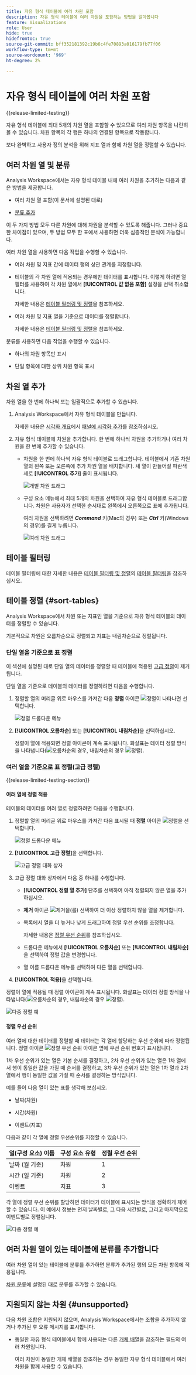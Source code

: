 ```yaml
---
title: 자유 형식 테이블에 여러 차원 포함
description: 자유 형식 테이블에 여러 차원을 포함하는 방법을 알아봅니다
feature: Visualizations
role: User
hide: true
hidefromtoc: true
source-git-commit: bff352181392c19b6c4fe70893a016179fb77f06
workflow-type: tm+mt
source-wordcount: '969'
ht-degree: 2%

---
```


# 자유 형식 테이블에 여러 차원 포함

{{release-limited-testing}}

자유 형식 테이블에 최대 5개의 차원 열을 포함할 수 있으므로 여러 차원 항목을 나란히 볼 수 있습니다. 차원 항목의 각 행은 하나의 연결된 항목으로 작동합니다.

보다 완벽하고 사용자 정의 분석을 위해 지표 열과 함께 차원 열을 정렬할 수 있습니다.

## 여러 차원 열 및 분류

Analysis Workspace에서는 자유 형식 테이블 내에 여러 차원을 추가하는 다음과 같은 방법을 제공합니다.

* 여러 차원 열 포함(이 문서에 설명된 대로)

* [분류 추가](/help/components/dimensions/t-breakdown-fa.md)

이 두 가지 방법 모두 다른 차원에 대해 차원을 분석할 수 있도록 해줍니다. 그러나 중요한 차이점이 있으며, 두 방법 모두 한 표에서 사용하면 더욱 심층적인 분석이 가능합니다.

여러 차원 열을 사용하면 다음 작업을 수행할 수 있습니다.

* 여러 차원 및 지표 간에 데이터 행의 상관 관계를 지정합니다.

* 테이블의 각 차원 열에 적용되는 경우에만 데이터를 표시합니다. 이렇게 하려면 열 필터를 사용하여 각 차원 열에서 **[!UICONTROL 값 없음 포함]** 설정을 선택 취소합니다.

  자세한 내용은 [테이블 필터링 및 정렬](/help/analysis-workspace/visualizations/freeform-table/filter-and-sort.md)을 참조하세요.

* 여러 차원 및 지표 열을 기준으로 데이터를 정렬합니다.

  자세한 내용은 [테이블 필터링 및 정렬](/help/analysis-workspace/visualizations/freeform-table/filter-and-sort.md)을 참조하세요.

분류를 사용하면 다음 작업을 수행할 수 있습니다.

* 하나의 차원 항목만 표시

* 단일 항목에 대한 상위 차원 항목 표시

## 차원 열 추가

차원 열을 한 번에 하나씩 또는 일괄적으로 추가할 수 있습니다.

1. Analysis Workspace에서 자유 형식 테이블을 만듭니다.

   자세한 내용은 [시각화 개요](/help/analysis-workspace/visualizations/freeform-analysis-visualizations.md#add-visualizations-to-a-panel)에서 [패널에 시각화 추가](/help/analysis-workspace/visualizations/freeform-analysis-visualizations.md)를 참조하십시오.

1. 자유 형식 테이블에 차원을 추가합니다. 한 번에 하나씩 차원을 추가하거나 여러 차원을 한 번에 추가할 수 있습니다.

   * 차원을 한 번에 하나씩 자유 형식 테이블로 드래그합니다. 테이블에서 기존 차원 열의 왼쪽 또는 오른쪽에 추가 차원 열을 배치합니다. 새 열이 만들어질 파란색 세로 **[!UICONTROL 추가]** 줄이 표시됩니다.

     ![개별 차원 드래그](assets/dimensions-add-individually.png)

   * 구성 요소 메뉴에서 최대 5개의 차원을 선택하여 자유 형식 테이블로 드래그합니다. 차원은 사용자가 선택한 순서대로 왼쪽에서 오른쪽으로 표에 추가됩니다.

     여러 차원을 선택하려면 ***Command*** 키(Mac의 경우) 또는 ***Ctrl*** 키(Windows의 경우)를 길게 누릅니다.

     ![여러 차원 드래그](assets/dimensions-add-multiple.png)

## 테이블 필터링

테이블 필터링에 대한 자세한 내용은 [테이블 필터링 및 정렬](/help/analysis-workspace/visualizations/freeform-table/filter-and-sort.md#filter-tables)의 [테이블 필터링](/help/analysis-workspace/visualizations/freeform-table/filter-and-sort.md)을 참조하십시오.

## 테이블 정렬 {#sort-tables}

<!--At GA, move this section into the "Filter and sort tables" article and replace the current "Sort tables" section. Change the "Filter tables" section above to "Filter and sort tables" and link to the other article. Also add row to Guardrails article. -->

Analysis Workspace에서 차원 또는 지표인 열을 기준으로 자유 형식 테이블의 데이터를 정렬할 수 있습니다.

기본적으로 차원은 오름차순으로 정렬되고 지표는 내림차순으로 정렬됩니다.

### 단일 열을 기준으로 표 정렬

이 섹션에 설명된 대로 단일 열의 데이터를 정렬할 때 테이블에 적용된 [고급 정렬](#sort-tables-by-multiple-columns-advanced-sorting)이 제거됩니다.

단일 열을 기준으로 테이블의 데이터를 정렬하려면 다음을 수행합니다.

1. 정렬할 열의 머리글 위로 마우스를 가져간 다음 **정렬** 아이콘 ![정렬](/help/assets/icons/SortOrderDown.svg)이 나타나면 선택합니다.

   ![정렬 드롭다운 메뉴](assets/sort-dropdown-menu.png)

1. **[!UICONTROL 오름차순]** 또는 **[!UICONTROL 내림차순]**&#x200B;을 선택하십시오.

   정렬이 열에 적용되면 정렬 아이콘이 계속 표시됩니다. 화살표는 데이터 정렬 방식을 나타냅니다(![오름차순의 경우 ](/help/assets/icons/SortOrderUp.svg), 내림차순의 경우 ![정렬](/help/assets/icons/SortOrderDown.svg)).

### 여러 열을 기준으로 표 정렬(고급 정렬)

{{release-limited-testing-section}}

#### 여러 열에 정렬 적용

테이블의 데이터를 여러 열로 정렬하려면 다음을 수행합니다.

1. 정렬할 열의 머리글 위로 마우스를 가져간 다음 표시될 때 **정렬** 아이콘 ![정렬](/help/assets/icons/SortOrderDown.svg)을 선택합니다.

   ![정렬 드롭다운 메뉴](assets/sort-dropdown-menu.png)

1. **[!UICONTROL 고급 정렬]**&#x200B;을 선택합니다.

   ![고급 정렬 대화 상자](assets/sort-advanced-dialog.png)

1. 고급 정렬 대화 상자에서 다음 중 하나를 수행합니다.

   * **[!UICONTROL 정렬 열 추가]** 단추를 선택하여 아직 정렬되지 않은 열을 추가하십시오.

   * **제거** 아이콘 ![제거](/help/assets/icons/Close.svg)을(를) 선택하여 더 이상 정렬하지 않을 열을 제거합니다.

   * 목록에서 열을 더 높거나 낮게 드래그하여 정렬 우선 순위를 조정합니다.

     자세한 내용은 [정렬 우선 순위](#sort-priority)를 참조하십시오.

   * 드롭다운 메뉴에서 **[!UICONTROL 오름차순]** 또는 **[!UICONTROL 내림차순]**&#x200B;을 선택하여 정렬 값을 변경합니다.

   * 열 이름 드롭다운 메뉴를 선택하여 다른 열을 선택합니다.

1. **[!UICONTROL 적용]**&#x200B;을 선택합니다.

정렬이 열에 적용될 때 정렬 아이콘이 계속 표시됩니다. 화살표는 데이터 정렬 방식을 나타냅니다(![오름차순의 경우 ](/help/assets/icons/SortOrderUp.svg), 내림차순의 경우 ![정렬](/help/assets/icons/SortOrderDown.svg)).

![다중 정렬 예](assets/dimensions-multiple-sort.png)

#### 정렬 우선 순위

여러 열에 대한 데이터를 정렬할 때 데이터는 각 열에 할당하는 우선 순위에 따라 정렬됩니다. 정렬 아이콘 ![정렬 우선 순위 아이콘](assets/sort-priority-icon.png) 옆에 우선 순위 번호가 표시됩니다.

1차 우선 순위가 있는 열은 기본 순서를 결정하고, 2차 우선 순위가 있는 열은 1차 열에서 행이 동일한 값을 가질 때 순서를 결정하고, 3차 우선 순위가 있는 열은 1차 열과 2차 열에서 행이 동일한 값을 가질 때 순서를 결정하는 방식입니다.

예를 들어 다음 열이 있는 표를 생각해 보십시오.

* 날짜(차원)

* 시간(차원)

* 이벤트(지표)

다음과 같이 각 열에 정렬 우선순위를 지정할 수 있습니다.

| 열(구성 요소) 이름 | 구성 요소 유형 | 정렬 우선 순위 |
|---------|----------|---------|
| 날짜 (월 기준) | 차원 | 1 |
| 시간 (일 기준) | 차원 | 2 |
| 이벤트 | 지표 | 3 |

각 열에 정렬 우선 순위를 할당하면 데이터가 테이블에 표시되는 방식을 정확하게 제어할 수 있습니다. 이 예에서 정보는 먼저 날짜별로, 그 다음 시간별로, 그리고 마지막으로 이벤트별로 정렬됩니다.

![다중 정렬 예](assets/dimensions-multiple-sort.png)

## 여러 차원 열이 있는 테이블에 분류를 추가합니다

여러 차원 열이 있는 테이블에 분류를 추가하면 분류가 추가된 행의 모든 차원 항목에 적용됩니다.

[차원 분류](/help/components/dimensions/t-breakdown-fa.md)에 설명된 대로 분류를 추가할 수 있습니다.

## 지원되지 않는 차원 {#unsupported}

다음 차원 조합은 지원되지 않으며, Analysis Workspace에서는 조합을 추가하지 않거나 추가된 후 오류 메시지를 표시합니다.

* 동일한 자유 형식 테이블에서 함께 사용되는 다른 [개체 배열](/help/use-cases/object-arrays.md)을 참조하는 필드의 여러 차원입니다.

  여러 차원이 동일한 개체 배열을 참조하는 경우 동일한 자유 형식 테이블에서 여러 차원을 함께 사용할 수 있습니다.
